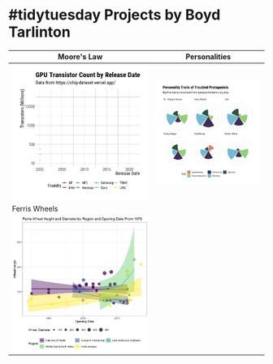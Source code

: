 # #tidytuesday Projects by Boyd Tarlinton

| Moore's Law | Personalities |
| --- | --- | 
| ![Moore's Law](./Out/2022-08-23.gif) | ![Personalities](./Out/2022-08-16.png) |
| Ferris Wheels | |
| ![Ferris Wheels](./Out/2022-08-09-final.jpg) | |
